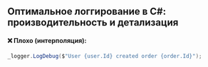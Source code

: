 ## **Оптимальное логгирование в C#: производительность и детализация**

#### ❌ Плохо (интерполяция):
```csharp
_logger.LogDebug($"User {user.Id} created order {order.Id}"); 
```